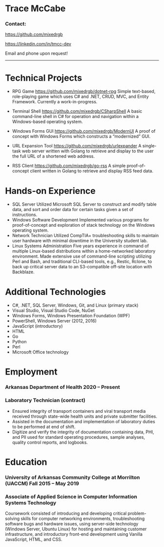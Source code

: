 # Trace McCabe

### Contact:

https://github.com/mixedrgb

https://linkedin.com/in/tmcc-dev

Email and phone upon request!


-----

# Technical Projects

- RPG Game https://github.com/mixedrgb/dotnet-rpg
Simple text-based, role-playing game which uses C# and .NET, CRUD, MVC, and Entity Framework. Currently a work-in-progress.

- Terminal Shell https://github.com/mixedrgb/CSharpShell
A basic command-line shell in C# for operation and navigation within a Windows-based operating system.

- Windows Forms GUI https://github.com/mixedrgb/ModernUI
A proof of concept with Windows Forms which constructs a “modernized” GUI.

- URL Expansion Tool https://github.com/mixedrgb/urlexpander
A single-task web server written with Golang to retrieve and display to the user the full URL of a shortened web address.

- RSS Client https://github.com/mixedrgb/go-rss
A simple proof-of-concept client written in Golang to retrieve and display RSS feed data.


# Hands-on Experience

- SQL Server
Utilized Microsoft SQL Server to construct and modify table data, and sort and order data for certain tasks given a set of instructions.
- Windows Software Development
Implemented various programs for proof-of-concept and exploration of stack technology on the Windows operating system.
- Network Technician
	Utilized CompTIA+ troubleshooting skills to maintain user hardware with minimal downtime in the University student lab.
- Linux Systems Administration
	Five years experience in command of multiple Linux-based distributions within a home-networked laboratory environment. Made extensive use of command-line scripting utilizing Perl and Bash, and traditional CLI-based tools, e.g., Restic, Rclone, to back up critical server data to an S3-compatible off-site location with Backblaze.


# Additional Technologies

- C#, .NET, SQL Server, Windows, Git, and Linux (primary stack)
- Visual Studio, Visual Studio Code, NuGet
- Windows Forms, Windows Presentation Foundation (WPF)
- PowerShell, Windows Server (2012, 2016)
- JavaScript (introductory)
- HTML
- Go
- Python
- Perl
- Microsoft Office technology


# Employment

### Arkansas Department of Health 	2020 – Present

### Laboratory Technician (contract)

- Ensured integrity of transport containers and viral transport media received through state-wide health units and private submitter facilities.
- Assisted in the documentation and implementation of laboratory duties to be performed at end of shift.
- Digitize and verify the integrity of documentation containing data, PHI, and PII used for standard operating procedures, sample analyses, quality control reports, and logbooks.

# Education 

### University of Arkansas Community College at Morrilton (UACCM) 	Fall 2015 – May 2019
### Associate of Applied Science in Computer Information Systems Technology
Coursework consisted of introducing and developing critical problem-solving skills for computer networking environments, troubleshooting software bugs and hardware issues, using server-side technology (Windows Server, Ubuntu Linux) for hosting and maintaining customer infrastructure, and introductory front-end development using Vanilla JavaScript, HTML, and CSS.

